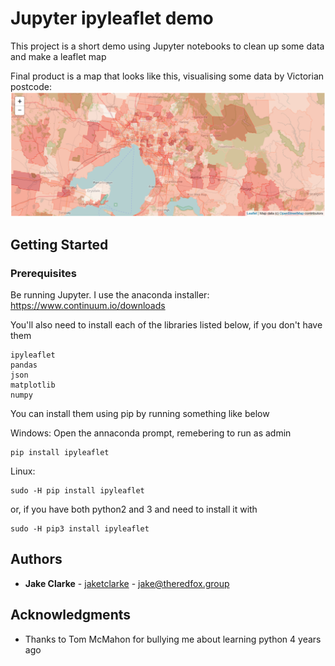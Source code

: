 # Jupyter ipyleaflet demo

This project is a short demo using Jupyter notebooks to clean up some data and make a leaflet map

Final product is a map that looks like this, visualising some data by Victorian postcode:
![image sholud go here](final_map.png)

## Getting Started

### Prerequisites

Be running Jupyter. I use the anaconda installer: https://www.continuum.io/downloads

You'll also need to install each of the libraries listed below, if you don't have them

```
ipyleaflet
pandas
json
matplotlib
numpy
```

You can install them using pip by running something like below

Windows: Open the annaconda prompt, remebering to run as admin
```
pip install ipyleaflet
```
Linux:
```
sudo -H pip install ipyleaflet
````
or, if you have both python2 and 3 and need to install it with 
```
sudo -H pip3 install ipyleaflet
```

## Authors

* **Jake Clarke** - [jaketclarke](https://github.com/jaketclarke) - jake@theredfox.group

## Acknowledgments

* Thanks to Tom McMahon for bullying me about learning python 4 years ago